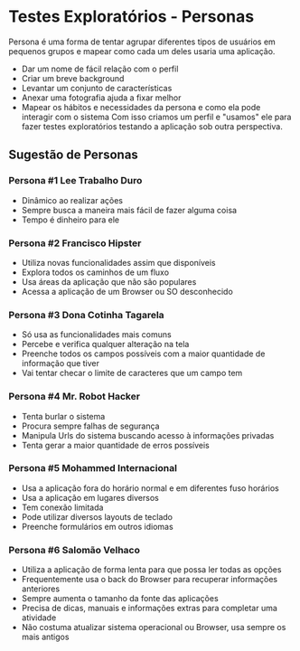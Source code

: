 # Testes Exploratórios - Personas
Persona é uma forma de tentar agrupar diferentes tipos de usuários em pequenos grupos e mapear como cada um deles usaria uma aplicação.
- Dar um nome de fácil relação com o perfil
- Criar um breve background
- Levantar um conjunto de características
- Anexar uma fotografia ajuda a fixar melhor
- Mapear os hábitos e necessidades da persona e como ela pode interagir com o sistema
Com isso criamos um perfil e "usamos" ele para fazer testes exploratórios testando a aplicação sob outra perspectiva.
## Sugestão de Personas
### Persona #1 Lee Trabalho Duro
- Dinâmico ao realizar ações
- Sempre busca a maneira mais fácil de fazer alguma coisa
- Tempo é dinheiro para ele
### Persona #2 Francisco Hipster
- Utiliza novas funcionalidades assim que disponíveis
- Explora todos os caminhos de um fluxo
- Usa áreas da aplicação que não são populares
- Acessa a aplicação de um Browser ou SO desconhecido
### Persona #3 Dona Cotinha Tagarela
- Só usa as funcionalidades mais comuns
- Percebe e verifica qualquer alteração na tela
- Preenche todos os campos possíveis com a maior quantidade de informação que tiver
- Vai tentar checar o limite de caracteres que um campo tem
 ### Persona #4 Mr. Robot Hacker
- Tenta burlar o sistema
- Procura sempre falhas de segurança
- Manipula Urls do sistema buscando acesso à informações privadas
- Tenta gerar a maior quantidade de erros possíveis
### Persona #5 Mohammed Internacional
- Usa a aplicação fora do horário normal e em diferentes fuso horários
- Usa a aplicação em lugares diversos
- Tem conexão limitada
- Pode utilizar diversos layouts de teclado
- Preenche formulários em outros idiomas
### Persona #6 Salomão Velhaco
- Utiliza a aplicação de forma lenta para que possa ler todas as opções
- Frequentemente usa o back do Browser para recuperar informações anteriores
- Sempre aumenta o tamanho da fonte das aplicações
- Precisa de dicas, manuais e informações extras para completar uma atividade
- Não costuma atualizar sistema operacional ou Browser, usa sempre os mais antigos